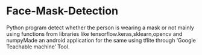 # Face-Mask-Detection
Python program detect whether the person is wearing a mask or not mainly using functions from libraries like tensorflow.keras,sklearn,opencv and numpyMade an android application for the same using tflite through ‘Google Teachable machine’ Tool.
